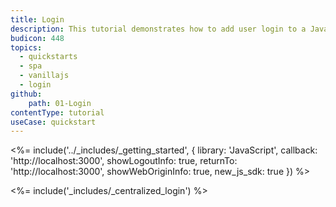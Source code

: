 ```yaml
---
title: Login
description: This tutorial demonstrates how to add user login to a Javascript application using Auth0.
budicon: 448
topics:
  - quickstarts
  - spa
  - vanillajs
  - login
github:
    path: 01-Login
contentType: tutorial
useCase: quickstart
---
```


<!-- markdownlint-disable MD034 MD041 -->

<%= include('../_includes/_getting_started', { library: 'JavaScript', callback: 'http://localhost:3000', showLogoutInfo: true, returnTo: 'http://localhost:3000', showWebOriginInfo: true, new_js_sdk: true }) %>

<%= include('_includes/_centralized_login') %>

